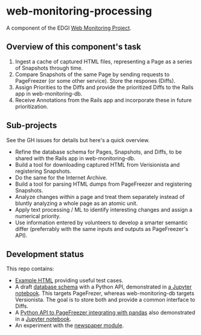 # web-monitoring-processing

A component of the EDGI [Web Monitoring Project](https://github.com/edgi-govdata-archiving/web-monitoring).

## Overview of this component's task

1. Ingest a cache of captured HTML files, representing a Page as a series of
   Snapshots through time.
2. Compare Snapshots of the same Page by sending requests to PageFreezer (or
   some other service). Store the respones (Diffs).
3. Assign Priorities to the Diffs and provide the prioritized Diffs to the Rails
   app in web-monitoring-db.
4. Receive Annotations from the Rails app and incorporate these in future
   prioritization.

## Sub-projects

See the GH issues for details but here's a quick overview.

* Refine the database schema for Pages, Snapshots, and Diffs, to be shared with
  the Rails app in web-monitoring-db.
* Build a tool for downloading captured HTML from Verisionista and registering
  Snapshots.
* Do the same for the Internet Archive.
* Build a tool for parsing HTML dumps from PageFreezer and registering
  Snapshots.
* Analyze changes *within* a page and treat them separately instead of bluntly
  analyzing a whole page as an atomic unit.
* Apply text processing / ML to identify interesting changes and assign a
  numerical priority.
* Use information entered by volunteers to develop a smarter semantic differ
  (preferrably with the same inputs and outputs as PageFreezer's API).

## Development status

This repo contains:

* [Example HTML](https://github.com/edgi-govdata-archiving/web-monitoring-processing/tree/master/archives) providing useful test cases.
* A draft [database schema](https://github.com/edgi-govdata-archiving/web-monitoring-processing/blob/master/web_monitoring/db.py#L30) with a Python API, demonstrated in [a Jupyter notebook](https://github.com/edgi-govdata-archiving/web-monitoring-processing/blob/master/backend-demo.ipynb).
  This targets PageFrezer, whereas web-monitoring-db targets Versionista. The
  goal is to store both and provide a common interface to Diffs.
* A [Python API to PageFreezer integrating with
  pandas](https://github.com/edgi-govdata-archiving/web-monitoring-processing/tree/master/page_freezer_python_module)
  also demonstrated in a [Jupyter
  notebook](https://github.com/edgi-govdata-archiving/web-monitoring-processing/blob/master/page_freezer_python_module/PageFreezer.ipynb).
* An experiment with the [newspaper
  module](https://github.com/edgi-govdata-archiving/web-monitoring-processing/tree/master/get_article_text).
